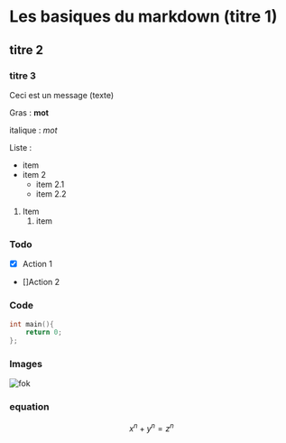 # Les basiques du markdown (titre 1)

## titre 2

### titre 3
Ceci est un message (texte)  

Gras : **mot**

italique : *mot*

Liste : 
- item
- item 2
  - item 2.1
  - item 2.2

    
1. Item
    1. item

### Todo
-[X] Action 1
- []Action 2

### Code
```c
int main(){
    return 0; 
};
```

### Images

![fok](https://picsum.photos/id/1084/536/354?grayscale)

### equation 

$$ x^n +y^n = z^n $$

